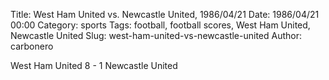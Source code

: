 Title: West Ham United vs. Newcastle United, 1986/04/21
Date: 1986/04/21 00:00
Category: sports
Tags: football, football scores, West Ham United, Newcastle United
Slug: west-ham-united-vs-newcastle-united
Author: carbonero


West Ham United 8 - 1 Newcastle United
